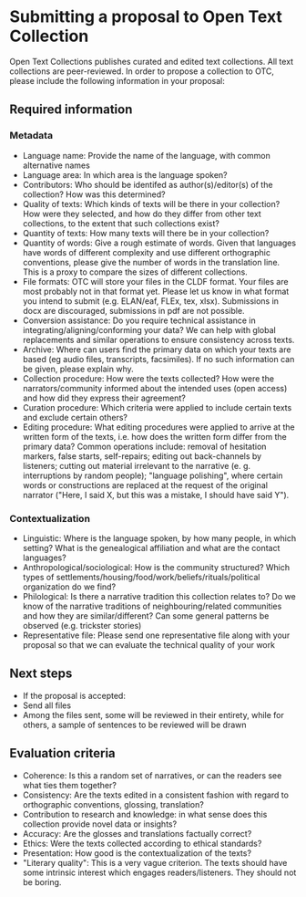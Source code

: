 # Submitting a proposal to Open Text Collection

Open Text Collections publishes curated and edited text collections. All text collections are peer-reviewed. In order to propose a collection to OTC, please include the following information in your proposal:

## Required information
### Metadata
- Language name: Provide the name of the language, with common alternative names
- Language area: In which area is the language spoken?
- Contributors: Who should be identifed as author(s)/editor(s) of the collection? How was this determined?
- Quality of texts: Which kinds of texts will be there in your collection? How were they selected, and how do they differ from other text collections, to the extent that such collections exist?
- Quantity of texts: How many texts will there be in your collection?
- Quantity of words: Give a rough estimate of words. Given that languages have words of different complexity and use different orthographic conventions, please give the number of words in the translation line. This is a proxy to compare the sizes of different collections.
- File formats: OTC will store your files in the CLDF format. Your files are most probably not in that format yet. Please let us know in what format you intend to submit (e.g. ELAN/eaf, FLEx, tex, xlsx). Submissions in docx are discouraged, submissions in pdf are not possible.
- Conversion assistance: Do you require technical assistance in integrating/aligning/conforming your data? We can help with global replacements and similar operations to ensure consistency across texts.
- Archive: Where can users find the primary data on which your texts are based (eg audio files, transcripts, facsimiles). If no such information can be given, please explain why.
- Collection procedure: How were the texts collected? How were the narrators/community informed about the intended uses (open access) and how did they express their agreement?
- Curation procedure: Which criteria were applied to include certain texts and exclude certain others?
- Editing procedure: What editing procedures were applied to arrive at the written form of the texts, i.e. how does the written form differ from the primary data? Common operations include: removal of hesitation markers, false starts, self-repairs; editing out back-channels by listeners; cutting out material irrelevant to the narrative (e. g. interruptions by random people); "language polishing", where certain words or constructions are replaced at the request of the original narrator ("Here, I said X, but this was a mistake, I should have said Y").

### Contextualization
- Linguistic: Where is the language spoken, by how many people, in which setting? What is the genealogical affiliation and what are the contact languages?
- Anthropological/sociological: How is the community structured? Which types of settlements/housing/food/work/beliefs/rituals/political organization do we find?
- Philological: Is there a narrative tradition this collection relates to? Do we know of the narrative traditions of neighbouring/related communities and how they are similar/different? Can some general patterns be observed (e.g. trickster stories)
- Representative file: Please send one representative file along with your proposal so that we can evaluate the technical quality of your work


## Next steps
- If the proposal is accepted:
- Send all files
- Among the files sent, some will be reviewed in their entirety, while for others, a sample of sentences to be reviewed will be drawn

## Evaluation criteria
- Coherence: Is this a random set of narratives, or can the readers see what ties them together?
- Consistency: Are the texts edited in a consistent fashion with regard to orthographic conventions, glossing, translation?
- Contribution to research and knowledge: in what sense does this collection provide novel data or insights?
- Accuracy: Are the glosses and translations factually correct?
- Ethics: Were the texts collected according to ethical standards?
- Presentation: How good is the contextualization of the texts?
- "Literary quality": This is a very vague criterion. The texts should have some intrinsic interest which engages readers/listeners. They should not be boring.
